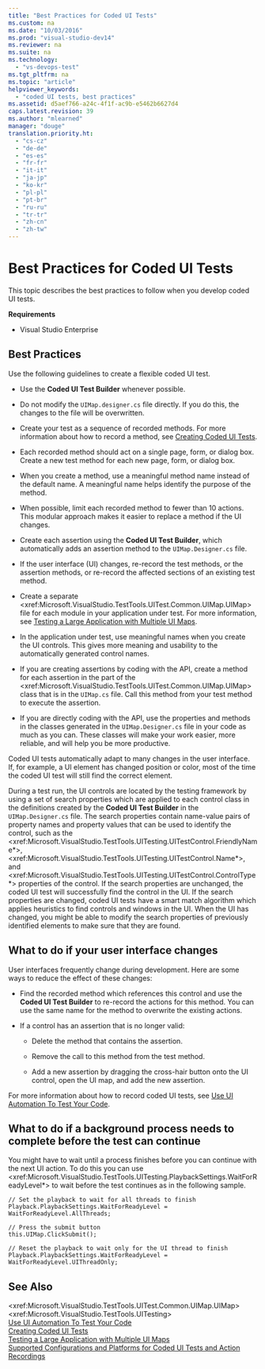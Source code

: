 ```yaml
---
title: "Best Practices for Coded UI Tests"
ms.custom: na
ms.date: "10/03/2016"
ms.prod: "visual-studio-dev14"
ms.reviewer: na
ms.suite: na
ms.technology: 
  - "vs-devops-test"
ms.tgt_pltfrm: na
ms.topic: "article"
helpviewer_keywords: 
  - "coded UI tests, best practices"
ms.assetid: d5aef766-a24c-4f1f-ac9b-e5462b6627d4
caps.latest.revision: 39
ms.author: "mlearned"
manager: "douge"
translation.priority.ht: 
  - "cs-cz"
  - "de-de"
  - "es-es"
  - "fr-fr"
  - "it-it"
  - "ja-jp"
  - "ko-kr"
  - "pl-pl"
  - "pt-br"
  - "ru-ru"
  - "tr-tr"
  - "zh-cn"
  - "zh-tw"
---
```

# Best Practices for Coded UI Tests
This topic describes the best practices to follow when you develop coded UI tests.  
  
 **Requirements**  
  
-   Visual Studio Enterprise  
  
## Best Practices  
 Use the following guidelines to create a flexible coded UI test.  
  
-   Use the **Coded UI Test Builder** whenever possible.  
  
-   Do not modify the `UIMap.designer.cs` file directly. If you do this, the changes to the file will be overwritten.  
  
-   Create your test as a sequence of recorded methods. For more information about how to record a method, see [Creating Coded UI Tests](../VS_IDE/use-ui-automation-to-test-your-code.md#VerifyingCodeUsingCUITCreate).  
  
-   Each recorded method should act on a single page, form, or dialog box. Create a new test method for each new page, form, or dialog box.  
  
-   When you create a method, use a meaningful method name instead of the default name. A meaningful name helps identify the purpose of the method.  
  
-   When possible, limit each recorded method to fewer than 10 actions. This modular approach makes it easier to replace a method if the UI changes.  
  
-   Create each assertion using the **Coded UI Test Builder**, which automatically adds an assertion method to the `UIMap.Designer.cs` file.  
  
-   If the user interface (UI) changes, re-record the test methods, or the assertion methods, or re-record the affected sections of an existing test method.  
  
-   Create a separate \<xref:Microsoft.VisualStudio.TestTools.UITest.Common.UIMap.UIMap> file for each module in your application under test. For more information, see [Testing a Large Application with Multiple UI Maps](../VS_IDE/testing-a-large-application-with-multiple-ui-maps.md).  
  
-   In the application under test, use meaningful names when you create the UI controls. This gives more meaning and usability to the automatically generated control names.  
  
-   If you are creating assertions by coding with the API, create a method for each assertion in the part of the \<xref:Microsoft.VisualStudio.TestTools.UITest.Common.UIMap.UIMap> class that is in the `UIMap.cs` file. Call this method from your test method to execute the assertion.  
  
-   If you are directly coding with the API, use the properties and methods in the classes generated in the `UIMap.Designer.cs` file in your code as much as you can. These classes will make your work easier, more reliable, and will help you be more productive.  
  
 Coded UI tests automatically adapt to many changes in the user interface. If, for example, a UI element has changed position or color, most of the time the coded UI test will still find the correct element.  
  
 During a test run, the UI controls are located by the testing framework by using a set of search properties which are applied to each control class in the definitions created by the **Coded UI Test Builder** in the `UIMap.Designer.cs` file. The search properties contain name-value pairs of property names and property values that can be used to identify the control, such as the \<xref:Microsoft.VisualStudio.TestTools.UITesting.UITestControl.FriendlyName*>, \<xref:Microsoft.VisualStudio.TestTools.UITesting.UITestControl.Name*>, and \<xref:Microsoft.VisualStudio.TestTools.UITesting.UITestControl.ControlType*> properties of the control. If the search properties are unchanged, the coded UI test will successfully find the control in the UI. If the search properties are changed, coded UI tests have a smart match algorithm which applies heuristics to find controls and windows in the UI. When the UI has changed, you might be able to modify the search properties of previously identified elements to make sure that they are found.  
  
## What to do if your user interface changes  
 User interfaces frequently change during development. Here are some ways to reduce the effect of these changes:  
  
-   Find the recorded method which references this control and use the **Coded UI Test Builder** to re-record the actions for this method. You can use the same name for the method to overwrite the existing actions.  
  
-   If a control has an assertion that is no longer valid:  
  
    -   Delete the method that contains the assertion.  
  
    -   Remove the call to this method from the test method.  
  
    -   Add a new assertion by dragging the cross-hair button onto the UI control, open the UI map, and add the new assertion.  
  
 For more information about how to record coded UI tests, see [Use UI Automation To Test Your Code](../VS_IDE/use-ui-automation-to-test-your-code.md).  
  
## What to do if a background process needs to complete before the test can continue  
 You might have to wait until a process finishes before you can continue with the next UI action. To do this you can use \<xref:Microsoft.VisualStudio.TestTools.UITesting.PlaybackSettings.WaitForReadyLevel*> to wait before the test continues as in the following sample.  
  
```  
// Set the playback to wait for all threads to finish  
Playback.PlaybackSettings.WaitForReadyLevel = WaitForReadyLevel.AllThreads;  
  
// Press the submit button  
this.UIMap.ClickSubmit();  
  
// Reset the playback to wait only for the UI thread to finish  
Playback.PlaybackSettings.WaitForReadyLevel = WaitForReadyLevel.UIThreadOnly;  
```  
  
## See Also  
 \<xref:Microsoft.VisualStudio.TestTools.UITest.Common.UIMap.UIMap>   
 \<xref:Microsoft.VisualStudio.TestTools.UITesting>   
 [Use UI Automation To Test Your Code](../VS_IDE/use-ui-automation-to-test-your-code.md)   
 [Creating Coded UI Tests](../VS_IDE/use-ui-automation-to-test-your-code.md#VerifyingCodeUsingCUITCreate)   
 [Testing a Large Application with Multiple UI Maps](../VS_IDE/testing-a-large-application-with-multiple-ui-maps.md)   
 [Supported Configurations and Platforms for Coded UI Tests and Action Recordings](../VS_IDE/supported-configurations-and-platforms-for-coded-ui-tests-and-action-recordings.md)